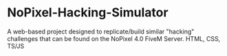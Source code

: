 # NoPixel-Hacking-Simulator
 A web-based project designed to replicate/build similar "hacking" challenges that can be found on the NoPixel 4.0 FiveM Server. HTML, CSS, TS/JS
